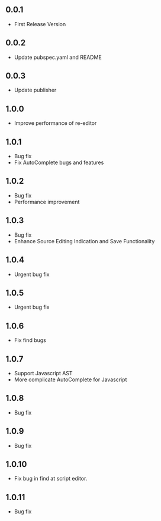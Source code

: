 ## 0.0.1

* First Release Version

## 0.0.2

* Update pubspec.yaml and README

## 0.0.3

* Update publisher

## 1.0.0

* Improve performance of re-editor

## 1.0.1

* Bug fix
* Fix AutoComplete bugs and features

## 1.0.2

* Bug fix
* Performance improvement

## 1.0.3

* Bug fix
* Enhance Source Editing Indication and Save Functionality

## 1.0.4

* Urgent bug fix

## 1.0.5

* Urgent bug fix

## 1.0.6

* Fix find bugs

## 1.0.7

* Support Javascript AST
* More complicate AutoComplete for Javascript

## 1.0.8

* Bug fix

## 1.0.9

* Bug fix

## 1.0.10

* Fix bug in find at script editor.

## 1.0.11

* Bug fix


